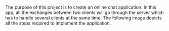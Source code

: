 The purpose of this project is to create an online chat application. In this app, all the exchanges between two clients will go through the server which has to handle several clients at the same time. The following image depicts all the steps required to implement the application. 

